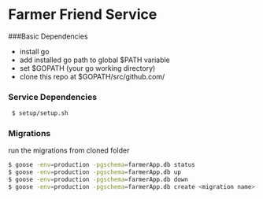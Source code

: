 # Farmer Friend Service

###Basic Dependencies

* install go
* add installed go path to global $PATH variable
* set $GOPATH (your go working directory)
* clone this repo at $GOPATH/src/github.com/

### Service Dependencies
```sh 
 $ setup/setup.sh
```

### Migrations
run the migrations from cloned folder 
```sh
$ goose -env=production -pgschema=farmerApp.db status
$ goose -env=production -pgschema=farmerApp.db up
$ goose -env=production -pgschema=farmerApp.db down
$ goose -env=production -pgschema=farmerApp.db create <migration name> -sql
```